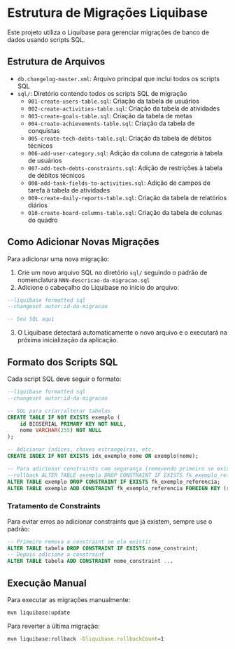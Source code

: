 # Estrutura de Migrações Liquibase

Este projeto utiliza o Liquibase para gerenciar migrações de banco de dados usando scripts SQL.

## Estrutura de Arquivos

- `db.changelog-master.xml`: Arquivo principal que inclui todos os scripts SQL
- `sql/`: Diretório contendo todos os scripts SQL de migração
  - `001-create-users-table.sql`: Criação da tabela de usuários
  - `002-create-activities-table.sql`: Criação da tabela de atividades
  - `003-create-goals-table.sql`: Criação da tabela de metas
  - `004-create-achievements-table.sql`: Criação da tabela de conquistas
  - `005-create-tech-debts-table.sql`: Criação da tabela de débitos técnicos
  - `006-add-user-category.sql`: Adição da coluna de categoria à tabela de usuários
  - `007-add-tech-debts-constraints.sql`: Adição de restrições à tabela de débitos técnicos
  - `008-add-task-fields-to-activities.sql`: Adição de campos de tarefa à tabela de atividades
  - `009-create-daily-reports-table.sql`: Criação da tabela de relatórios diários
  - `010-create-board-columns-table.sql`: Criação da tabela de colunas do quadro

## Como Adicionar Novas Migrações

Para adicionar uma nova migração:

1. Crie um novo arquivo SQL no diretório `sql/` seguindo o padrão de nomenclatura `NNN-descricao-da-migracao.sql`
2. Adicione o cabeçalho do Liquibase no início do arquivo:

```sql
--liquibase formatted sql
--changeset autor:id-da-migracao

-- Seu SQL aqui
```

3. O Liquibase detectará automaticamente o novo arquivo e o executará na próxima inicialização da aplicação.

## Formato dos Scripts SQL

Cada script SQL deve seguir o formato:

```sql
--liquibase formatted sql
--changeset autor:id-da-migracao

-- SQL para criar/alterar tabelas
CREATE TABLE IF NOT EXISTS exemplo (
    id BIGSERIAL PRIMARY KEY NOT NULL,
    nome VARCHAR(255) NOT NULL
);

-- Adicionar índices, chaves estrangeiras, etc.
CREATE INDEX IF NOT EXISTS idx_exemplo_nome ON exemplo(nome);

-- Para adicionar constraints com segurança (removendo primeiro se existir)
--rollback ALTER TABLE exemplo DROP CONSTRAINT IF EXISTS fk_exemplo_referencia;
ALTER TABLE exemplo DROP CONSTRAINT IF EXISTS fk_exemplo_referencia;
ALTER TABLE exemplo ADD CONSTRAINT fk_exemplo_referencia FOREIGN KEY (referencia_id) REFERENCES referencia(id);
```

### Tratamento de Constraints

Para evitar erros ao adicionar constraints que já existem, sempre use o padrão:

```sql
-- Primeiro remova a constraint se ela existir
ALTER TABLE tabela DROP CONSTRAINT IF EXISTS nome_constraint;
-- Depois adicione a constraint
ALTER TABLE tabela ADD CONSTRAINT nome_constraint ...
```

## Execução Manual

Para executar as migrações manualmente:

```bash
mvn liquibase:update
```

Para reverter a última migração:

```bash
mvn liquibase:rollback -Dliquibase.rollbackCount=1
```